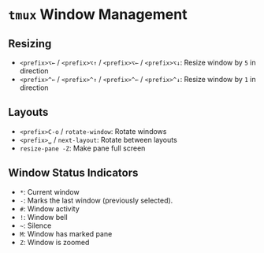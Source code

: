 # `tmux` Window Management

## Resizing

- `<prefix>⌥←` / `<prefix>⌥↑` / `<prefix>⌥←` / `<prefix>⌥↓`: Resize window by `5` in direction
- `<prefix>^←` / `<prefix>^↑` / `<prefix>^←` / `<prefix>^↓`: Resize window by `1` in direction

## Layouts

- `<prefix>C-o` / `rotate-window`: Rotate windows
- `<prefix>␣` / `next-layout`: Rotate between layouts
- `resize-pane -Z`: Make pane full screen

## Window Status Indicators

- `*`: Current window
- `-`: Marks the last window (previously selected).
- `#`: Window activity
- `!`: Window bell
- `~`: Silence
- `M`: Window has marked pane
- `Z`: Window is zoomed
